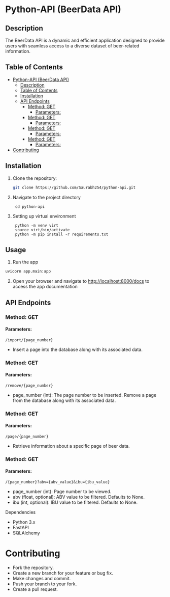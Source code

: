 # Python-API (BeerData API)

## Description

The BeerData API is a dynamic and efficient application designed to provide users with seamless access to a diverse dataset of beer-related information.


## Table of Contents

- [Python-API (BeerData API)](#python-api-beerdata-api)
  - [Description](#description)
  - [Table of Contents](#table-of-contents)
  - [Installation](#installation)
  - [API Endpoints](#api-endpoints)
    - [Method: GET](#method-get)
      - [Parameters:](#parameters)
    - [Method: GET](#method-get-1)
      - [Parameters:](#parameters-1)
    - [Method: GET](#method-get-2)
      - [Parameters:](#parameters-2)
    - [Method: GET](#method-get-3)
      - [Parameters:](#parameters-3)
- [Contributing](#contributing)

## Installation

1. Clone the repository:

   ```bash
   git clone https://github.com/Saurabh254/python-api.git
    ```
2. Navigate to the project directory
   ```shell
    cd python-api
    ```
3. Setting up virtual environment
   ```shell
    python -m venv virt
    source virt/bin/activate
    python -m pip install -r requirements.txt
    ```
## Usage

1. Run the app

```bash
uvicorn app.main:app
```
2. Open your browser and navigate to [http://localhost:8000/docs](http://localhost:8000/docs) to access the app documentation

## API Endpoints

### Method: GET

#### Parameters:

  `/import/{page_number}`

 - Insert a page into the database along with its associated data.

### Method: GET

#### Parameters:

  `/remove/{page_number}`

  - page_number (int): The page number to be inserted.
Remove a page from the database along with its associated data.

### Method: GET

#### Parameters:

  `/page/{page_number}`

  - Retrieve information about a specific page of beer data.

### Method: GET

#### Parameters:

  `/{page_number}?abv={abv_value}&ibu={ibu_value}`

- page_number (int): Page number to be viewed.
- abv (float, optional): ABV value to be filtered. Defaults to None.
- ibu (int, optional): IBU value to be filtered. Defaults to None.

Dependencies
- Python 3.x
- FastAPI
- SQLAlchemy



# Contributing

- Fork the repository.
- Create a new branch for your feature or bug fix.
- Make changes and commit.
- Push your branch to your fork.
- Create a pull request.
